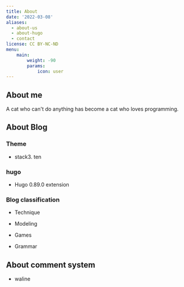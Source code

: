 ```yaml
---
title: About
date: '2022-03-08'
aliases:
  - about-us
  - about-hugo
  - contact
license: CC BY-NC-ND
menu:
    main: 
        weight: -90
        params:
            icon: user
---
```


## About me

A cat who can't do anything has become a cat who loves programming.

## About Blog

### Theme

- stack3. ten

### hugo

- Hugo 0.89.0 extension

### Blog classification

- Technique

- Modeling

- Games

- Grammar

## About comment system

- waline
